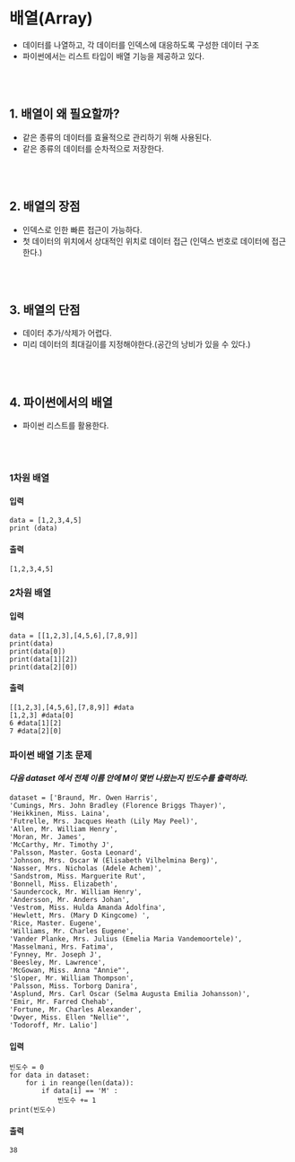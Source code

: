 # 배열(Array)

- 데이터를 나열하고, 각 데이터를 인덱스에 대응하도록 구성한 데이터 구조
- 파이썬에서는 리스트 타입이 배열 기능을 제공하고 있다.
 
<br>
<br>

## 1. 배열이 왜 필요할까?

- 같은 종류의 데이터를 효율적으로 관리하기 위해 사용된다.
- 같은 종류의 데이터를 순차적으로 저장한다.

<br>
<br>

## 2. 배열의 장점

- 인덱스로 인한 빠른 접근이 가능하다.
- 첫 데이터의 위치에서 상대적인 위치로 데이터 접근 (인덱스 번호로 데이터에 접근한다.)

<br>
<br>

## 3. 배열의 단점

- 데이터 추가/삭제가 어렵다.
- 미리 데이터의 최대길이를 지정해야한다.(공간의 낭비가 있을 수 있다.)

<br>
<br>

## 4. 파이썬에서의 배열
- 파이썬 리스트를 활용한다.
<br>
<br>

### 1차원 배열
#### 입력
```
data = [1,2,3,4,5]
print (data)
```
#### 출력
```
[1,2,3,4,5]
```
### 2차원 배열
#### 입력
```
data = [[1,2,3],[4,5,6],[7,8,9]]
print(data)
print(data[0])
print(data[1][2])
print(data[2][0])
```
#### 출력
```
[[1,2,3],[4,5,6],[7,8,9]] #data
[1,2,3] #data[0]
6 #data[1][2]
7 #data[2][0]
```

### 파이썬 배열 기초 문제
#### _다음 dataset 에서 전체 이름 안에 M이 몇번 나왔는지 빈도수를 출력하라._
```
dataset = ['Braund, Mr. Owen Harris',
'Cumings, Mrs. John Bradley (Florence Briggs Thayer)',
'Heikkinen, Miss. Laina',
'Futrelle, Mrs. Jacques Heath (Lily May Peel)',
'Allen, Mr. William Henry',
'Moran, Mr. James',
'McCarthy, Mr. Timothy J',
'Palsson, Master. Gosta Leonard',
'Johnson, Mrs. Oscar W (Elisabeth Vilhelmina Berg)',
'Nasser, Mrs. Nicholas (Adele Achem)',
'Sandstrom, Miss. Marguerite Rut',
'Bonnell, Miss. Elizabeth',
'Saundercock, Mr. William Henry',
'Andersson, Mr. Anders Johan',
'Vestrom, Miss. Hulda Amanda Adolfina',
'Hewlett, Mrs. (Mary D Kingcome) ',
'Rice, Master. Eugene',
'Williams, Mr. Charles Eugene',
'Vander Planke, Mrs. Julius (Emelia Maria Vandemoortele)',
'Masselmani, Mrs. Fatima',
'Fynney, Mr. Joseph J',
'Beesley, Mr. Lawrence',
'McGowan, Miss. Anna "Annie"',
'Sloper, Mr. William Thompson',
'Palsson, Miss. Torborg Danira',
'Asplund, Mrs. Carl Oscar (Selma Augusta Emilia Johansson)',
'Emir, Mr. Farred Chehab',
'Fortune, Mr. Charles Alexander',
'Dwyer, Miss. Ellen "Nellie"',
'Todoroff, Mr. Lalio']
```
#### 입력
```
빈도수 = 0
for data in dataset:
    for i in reange(len(data)):
        if data[i] == 'M' :
            빈도수 += 1
print(빈도수)
```
#### 출력
```
38
```